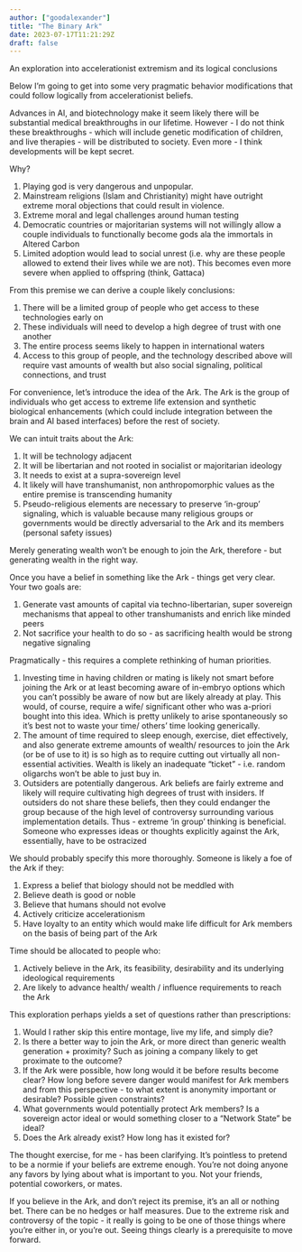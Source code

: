 ```yaml
---
author: ["goodalexander"]
title: "The Binary Ark"
date: 2023-07-17T11:21:29Z
draft: false
---
```


An exploration into accelerationist extremism and its logical conclusions 


Below I’m going to get into some very pragmatic behavior modifications that could follow logically from accelerationist beliefs. 

Advances in AI, and biotechnology make it seem likely there will be substantial medical breakthroughs in our lifetime. However - I do not think these breakthroughs - which will include genetic modification of children, and live therapies - will be distributed to society. Even more - I think developments will be kept secret. 

Why? 

1. Playing god is very dangerous and unpopular.
2. Mainstream religions (Islam and Christianity) might have outright extreme moral objections that could result in violence. 
3. Extreme moral and legal challenges around human testing 
4. Democratic countries or  majoritarian systems will not willingly allow a couple individuals to functionally become gods ala the immortals in Altered Carbon
5. Limited adoption would lead to social unrest (i.e. why are these people allowed to extend their lives while we are not). This becomes even more severe when applied to offspring (think, Gattaca)

From this premise we can derive a couple likely conclusions:

1. There will be a limited group of people who get access to these technologies early on
2. These individuals will need to develop a high degree of trust with one another 
3. The entire process seems likely to happen in international waters 
4. Access to this group of people, and the technology described above will require vast amounts of wealth but also social signaling, political connections, and trust 

For convenience, let’s introduce the idea of the Ark. The Ark is the group of individuals who get access to extreme life extension and synthetic biological enhancements (which could include integration between the brain and AI based interfaces) before the rest of society. 

We can intuit traits about the Ark:
1. It will be technology adjacent
2. It will be libertarian and not rooted in socialist or majoritarian ideology 
3. It needs to exist at a supra-sovereign level 
4. It likely will have transhumanist, non anthropomorphic values as the entire premise is transcending humanity 
5. Pseudo-religious elements are necessary to preserve ‘in-group’ signaling, which is valuable because many religious groups or governments would be directly adversarial to the Ark and its members (personal safety issues) 

Merely generating wealth won’t be enough to join the Ark, therefore - but generating wealth in the right way. 

Once you have a belief in something like the Ark - things get very clear. Your two goals are:

1. Generate vast amounts of capital via techno-libertarian, super sovereign mechanisms that appeal to other transhumanists and enrich like minded peers
2. Not sacrifice your health to do so - as sacrificing health would be strong negative signaling

Pragmatically - this requires a complete rethinking of human priorities. 

1. Investing time in having children or mating is likely not smart before joining the Ark or at least becoming aware of in-embryo options which you can’t possibly be aware of now but are likely already at play. This would, of course, require a wife/ significant other who was a-priori bought into this idea. Which is pretty unlikely to arise spontaneously so it’s best not to waste your time/ others’ time looking generically. 
2. The amount of time required to sleep enough, exercise, diet effectively, and also generate extreme amounts of wealth/ resources to join the Ark (or be of use to it) is so high as to require cutting out virtually all non-essential activities. Wealth is likely an inadequate “ticket” - i.e. random oligarchs won’t be able to just buy in.  
3. Outsiders are potentially dangerous. Ark beliefs are fairly extreme and likely will require cultivating high degrees of trust with insiders. If outsiders do not share these beliefs, then they could endanger the group because of the high level of controversy surrounding various implementation details. Thus - extreme ‘in group’ thinking is beneficial. Someone who expresses ideas or thoughts explicitly against the Ark, essentially, have to be ostracized 

We should probably specify this more thoroughly. Someone is likely a foe of the Ark if they:

1. Express a belief that biology should not be meddled with
2. Believe death is good or noble
3. Believe that humans should not evolve 
4. Actively criticize accelerationism 
5. Have loyalty to an entity which would make life difficult for Ark members on the basis of being part of the Ark 

Time should be allocated to people who:
1. Actively believe in the Ark, its feasibility, desirability and its underlying ideological requirements 
2. Are likely to advance health/ wealth / influence requirements to reach the Ark

This exploration perhaps yields a set of questions rather than prescriptions:

1. Would I rather skip this entire montage, live my life, and simply die?
2. Is there a better way to join the Ark, or more direct than generic wealth generation + proximity? Such as joining a company likely to get proximate to the outcome? 
3. If the Ark were possible, how long would it be before results become clear? How long before severe danger would manifest for Ark members and from this perspective - to what extent is anonymity important or desirable? Possible given constraints?
4. What governments would potentially protect Ark members? Is a sovereign actor ideal or would something closer to a “Network State” be ideal?  
5. Does the Ark already exist? How long has it existed for? 

The thought exercise, for me - has been clarifying. It’s pointless to pretend to be a normie if your beliefs are extreme enough. You’re not doing anyone any favors by lying about what is important to you. Not your friends, potential coworkers, or mates.

If you believe in the Ark, and don’t reject its premise, it’s an all or nothing bet. There can be no hedges or half measures. Due to the extreme risk and controversy of the topic - it really is going to be one of those things where you’re either in, or you’re out. Seeing things clearly is a prerequisite to move forward. 

